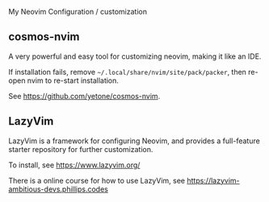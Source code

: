 My Neovim Configuration / customization

cosmos-nvim
---
A very powerful and easy tool for customizing neovim, making it like an IDE.

If installation fails, remove `~/.local/share/nvim/site/pack/packer`, then
re-open nvim to re-start installation.

See https://github.com/yetone/cosmos-nvim.


LazyVim
---
LazyVim is a framework for configuring Neovim, and provides a full-feature starter repository for further customization.

To install, see https://www.lazyvim.org/

There is a online course for how to use LazyVim,
see https://lazyvim-ambitious-devs.phillips.codes